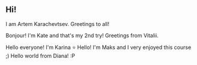 ## Hi!

I am Artem Karachevtsev.
Greetings to all!


Bonjour! I'm Kate and that's my 2nd try!
Greetings from Vitalii.

Hello everyone! I'm Karina :star:
Hello! I'm Maks and I very enjoyed this course ;)
Hello world from Diana! :P